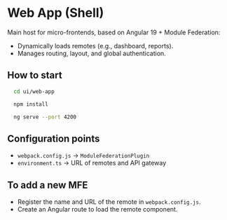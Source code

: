 # Web App (Shell)

Main host for micro-frontends, based on Angular 19 + Module Federation:
- Dynamically loads remotes (e.g., dashboard, reports).
- Manages routing, layout, and global authentication.

## How to start

```bash
  cd ui/web-app
```
```bash
  npm install
```
```bash
  ng serve --port 4200
```

## Configuration points
- `webpack.config.js` → `ModuleFederationPlugin`
- `environment.ts` → URL of remotes and API gateway

## To add a new MFE
- Register the name and URL of the remote in `webpack.config.js`.
- Create an Angular route to load the remote component.
